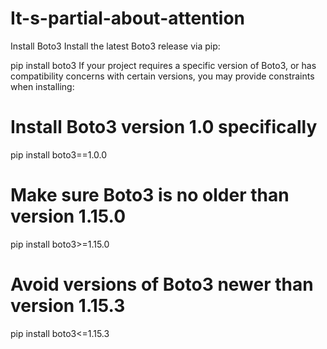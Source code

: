 # It-s-partial-about-attention

Install Boto3
Install the latest Boto3 release via pip:

pip install boto3
If your project requires a specific version of Boto3, or has compatibility concerns with certain versions, you may provide constraints when installing:

# Install Boto3 version 1.0 specifically
pip install boto3==1.0.0

# Make sure Boto3 is no older than version 1.15.0
pip install boto3>=1.15.0

# Avoid versions of Boto3 newer than version 1.15.3
pip install boto3<=1.15.3
